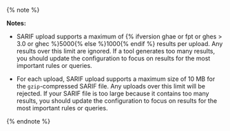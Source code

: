 {% note %}

**Notes:** 
- SARIF upload supports a maximum of {% ifversion ghae or fpt or ghes > 3.0 or ghec %}5000{% else %}1000{% endif %} results per upload. Any results over this limit are ignored. If a tool generates too many results, you should update the configuration to focus on results for the most important rules or queries.

 - For each upload, SARIF upload supports a maximum size of 10 MB for the `gzip`-compressed SARIF file. Any uploads over this limit will be rejected. If your SARIF file is too large because it contains too many results, you should update the configuration to focus on results for the most important rules or queries.

{% endnote %}
